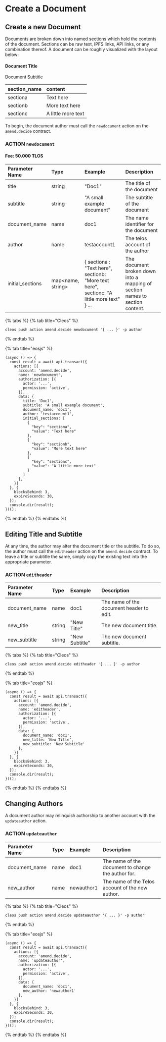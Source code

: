 # Create a Document

## Create a new Document

Documents are broken down into named sections which hold the contents of the document. Sections can be raw text, IPFS links, API links, or any combination thereof. A document can be roughly visualized with the layout below:

#### Document Title

Document Subtitle

| section\_name | content |
| :--- | :--- |
| sectiona | Text here |
| sectionb | More text here |
| sectionc | A little more text |

To begin, the document author must call the `newdocument` action on the `amend.decide` contract.

### ACTION `newdocument`

#### Fee: 50.000 TLOS

| Parameter Name | Type | Example | Description |
| :--- | :--- | :--- | :--- |
| title | string | "Doc1" | The title of the document |
| subtitle | string | "A small example document" | The subtitle of the document |
| document\_name | name | doc1 | The name identifier for the document |
| author | name | testaccount1 | The telos account of the author |
| initial\_sections | map&lt;name, string&gt; | { sectiona : "Text here", sectionb: "More text here", sectionc: "A little more text" } ... | The document broken down into a mapping of section names to section content.  |

{% tabs %}
{% tab title="Cleos" %}
```text
cleos push action amend.decide newdocument '{ ... }' -p author
```
{% endtab %}

{% tab title="eosjs" %}
```
(async () => {
  const result = await api.transact({
    actions: [{
      account: 'amend.decide',
      name: 'newdocument',
      authorization: [{
        actor: '...',
        permission: 'active',
      }],
      data: {
        title: 'Doc1',
        subtitle: 'A small example document',
        document_name: 'doc1',
        author: 'testaccount1',
        initial_sections: [
          {
            "key": "sectiona",
            "value": "Text here"
          },
          {
            "key": "sectionb",
            "value": "More text here"
          },
          {
            "key": "sectionc",
            "value": "A little more text"
          }
        ]
      },
    }]
  }, {
    blocksBehind: 3,
    expireSeconds: 30,
  });
  console.dir(result);
})();
```
{% endtab %}
{% endtabs %}

## Editing Title and Subtitle

At any time, the author may alter the document title or the subtitle. To do so, the author must call the `editheader` action on the `amend.decide` contract. To leave a title or subtitle the same, simply copy the existing text into the appropriate parameter.

### ACTION `editheader`

| Parameter Name | Type | Example | Description |
| :--- | :--- | :--- | :--- |
| document\_name | name | doc1 | The name of the document header to edit. |
| new\_title | string | "New Title" | The new document title. |
| new\_subtitle | string | "New Subtitle" | The new document subtitle. |

{% tabs %}
{% tab title="Cleos" %}
```text
cleos push action amend.decide editheader '{ ... }' -p author
```
{% endtab %}

{% tab title="eosjs" %}
```
(async () => {
  const result = await api.transact({
    actions: [{
      account: 'amend.decide',
      name: 'editheader',
      authorization: [{
        actor: '...',
        permission: 'active',
      }],
      data: {
        document_name: 'doc1',
        new_title: 'New Title',
        new_subtitle: 'New Subtitle'
      },
    }]
  }, {
    blocksBehind: 3,
    expireSeconds: 30,
  });
  console.dir(result);
})();
```
{% endtab %}
{% endtabs %}

## Changing Authors

A document author may relinquish authorship to another account with the `updateauthor` action. 

### ACTION `updateauthor`

| Parameter Name | Type | Example | Description |
| :--- | :--- | :--- | :--- |
| document\_name | name | doc1 | The name of the document to change the author for. |
| new\_author | name | newauthor1 | The name of the Telos account of the new author. |

{% tabs %}
{% tab title="Cleos" %}
```text
cleos push action amend.decide updateauthor '{ ... }' -p author
```
{% endtab %}

{% tab title="eosjs" %}
```
(async () => {
  const result = await api.transact({
    actions: [{
      account: 'amend.decide',
      name: 'updateauthor',
      authorization: [{
        actor: '...',
        permission: 'active',
      }],
      data: {
        document_name: 'doc1',
        new_author: 'newauthor1'
      },
    }]
  }, {
    blocksBehind: 3,
    expireSeconds: 30,
  });
  console.dir(result);
})();
```
{% endtab %}
{% endtabs %}

## 

